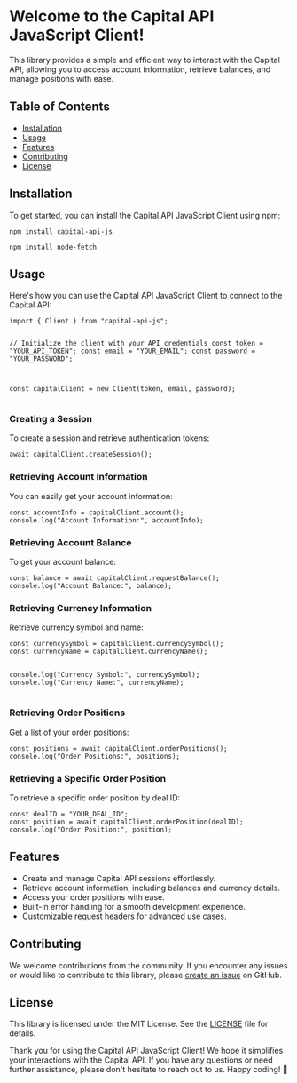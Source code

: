 <!DOCTYPE html>
<html>

<head>
</head>

<body>
    <h1>Welcome to the Capital API JavaScript Client!</h1>
    <p>This library provides a simple and efficient way to interact with the Capital API, allowing you to access
        account information, retrieve balances, and manage positions with ease.</p>
    <h2>Table of Contents</h2>
    <ul>
        <li><a href="#installation">Installation</a></li>
        <li><a href="#usage">Usage</a></li>
        <li><a href="#features">Features</a></li>
        <li><a href="#contributing">Contributing</a></li>
        <li><a href="#license">License</a></li>
    </ul>
<h2 id="installation">Installation</h2>
    <p>To get started, you can install the Capital API JavaScript Client using npm:</p>
    <pre><code>npm install capital-api-js</code></pre>
    <pre><code>npm install node-fetch</code></pre>
<h2 id="usage">Usage</h2>
    <p>Here's how you can use the Capital API JavaScript Client to connect to the Capital API:</p>
    <pre><code>import { Client } from "capital-api-js";

// Initialize the client with your API credentials
const token = "YOUR_API_TOKEN";
const email = "YOUR_EMAIL";
const password = "YOUR_PASSWORD";

const capitalClient = new Client(token, email, password);
</code></pre>
 <h3>Creating a Session</h3>
    <p>To create a session and retrieve authentication tokens:</p>
    <pre><code>await capitalClient.createSession();
</code></pre>

<h3>Retrieving Account Information</h3>
    <p>You can easily get your account information:</p>
    <pre><code>const accountInfo = capitalClient.account();
console.log("Account Information:", accountInfo);
</code></pre>

<h3>Retrieving Account Balance</h3>
    <p>To get your account balance:</p>
    <pre><code>const balance = await capitalClient.requestBalance();
console.log("Account Balance:", balance);
</code></pre>

<h3>Retrieving Currency Information</h3>
    <p>Retrieve currency symbol and name:</p>
    <pre><code>const currencySymbol = capitalClient.currencySymbol();
const currencyName = capitalClient.currencyName();

console.log("Currency Symbol:", currencySymbol);
console.log("Currency Name:", currencyName);
</code></pre>

 <h3>Retrieving Order Positions</h3>
    <p>Get a list of your order positions:</p>
    <pre><code>const positions = await capitalClient.orderPositions();
console.log("Order Positions:", positions);
</code></pre>

<h3>Retrieving a Specific Order Position</h3>
<p>To retrieve a specific order position by deal ID:</p>
    <pre><code>const dealID = "YOUR_DEAL_ID";
const position = await capitalClient.orderPosition(dealID);
console.log("Order Position:", position);
</code></pre>

 <h2 id="features">Features</h2>
    <ul>
        <li>Create and manage Capital API sessions effortlessly.</li>
        <li>Retrieve account information, including balances and currency details.</li>
        <li>Access your order positions with ease.</li>
        <li>Built-in error handling for a smooth development experience.</li>
        <li>Customizable request headers for advanced use cases.</li>
    </ul>

<h2 id="contributing">Contributing</h2>
    <p>We welcome contributions from the community. If you encounter any issues or would like to contribute to this
        library, please <a href="https://github.com/MalakiaDaley/CapitalAPI-Javascript-Basic/issues">create an issue</a> on GitHub.</p>

<h2 id="license">License</h2>
    <p>This library is licensed under the MIT License. See the <a href="LICENSE">LICENSE</a> file for details.</p>

<p>Thank you for using the Capital API JavaScript Client! We hope it simplifies your interactions with the Capital
        API. If you have any questions or need further assistance, please don't hesitate to reach out to us. Happy
        coding! 🚀</p>
</body>

</html>
